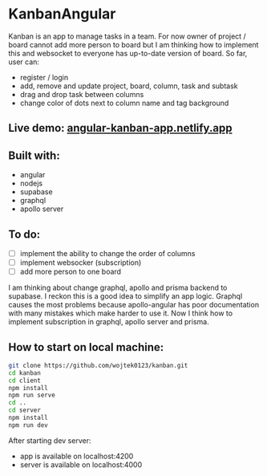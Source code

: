 # KanbanAngular
Kanban is an app to manage tasks in a team. For now owner of project / board cannot add more person to board but I am thinking how to implement this and websocket to everyone has up-to-date version of board. So far, user can:
- register / login
- add, remove and update project, board, column, task and subtask
- drag and drop task between columns
- change color of dots next to column name and tag background

## Live demo: [angular-kanban-app.netlify.app](https://angular-kanban-app.netlify.app/)

## Built with:
- angular
- nodejs
- supabase
- graphql
- apollo server

## To do:
- [ ] implement the ability to change the order of columns
- [ ] implement websocker (subscription)
- [ ] add more person to one board

I am thinking about change graphql, apollo and prisma backend to supabase. I reckon this is a good idea to simplify an app logic. Graphql causes the most problems because apollo-angular has poor documentation with many mistakes which make harder to use it.
Now I think how to implement subscription in graphql, apollo server and prisma.

## How to start on local machine:
```bash
git clone https://github.com/wojtek0123/kanban.git
cd kanban
cd client
npm install
npm run serve
cd ..
cd server
npm install
npm run dev
```
After starting dev server:
- app is available on localhost:4200
- server is available on localhost:4000

